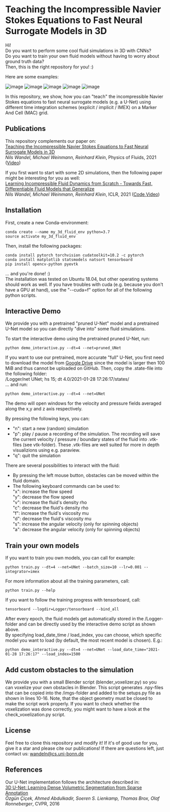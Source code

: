 # Teaching the Incompressible Navier Stokes Equations to Fast Neural Surrogate Models in 3D

Hi!  
Do you want to perform some cool fluid simulations in 3D with CNNs?  
Do you want to train your own fluid models without having to worry about ground truth data?  
Then, this is the right repository for you! :)  

Here are some examples:  

![image](imgs/cover_imgs/reynolds_large_legend_1_mu_5_rho_0_2_v_1.png)
![image](imgs/cover_imgs/reynolds_large_legend_3_2_mu_0_2_rho_1_v_1.png)
![image](imgs/cover_imgs/reynolds_large_legend_6_mu_0_02_rho_10_v_1.png)
![image](imgs/cover_imgs/magnus_large_legend_mu_0_5_rho_1_v_1.png)
![image](imgs/cover_imgs/3_obj_large_legend_2_mu_0_5_rho_1_v_1.png)

In this repository, we show, how you can "teach" the incompressible Navier Stokes equations to fast neural surrogate models (e.g. a U-Net) using different time integration schemes (explicit / implicit / IMEX) on a Marker And Cell (MAC) grid.

## Publications
This repository complements our paper on:  
[Teaching the Incompressible Navier Stokes Equations to Fast Neural Surrogate Models in 3D](https://arxiv.org/abs/2012.11893)  
*Nils Wandel, Michael Weinmann, Reinhard Klein*, Physics of Fluids, 2021 ([Video](https://www.youtube.com/watch?v=tKcYJaJtHJE))
  
If you first want to start with some 2D simulations, then the following paper might be interesting for you as well:  
[Learning Incompressible Fluid Dynamics from Scratch - Towards Fast, Differentiable Fluid Models that Generalize](https://arxiv.org/abs/2006.08762)  
*Nils Wandel, Michael Weinmann, Reinhard Klein*, ICLR, 2021 ([Code](https://github.com/aschethor/Unsupervised_Deep_Learning_of_Incompressible_Fluid_Dynamics),[Video](https://www.youtube.com/watch?v=EU3YuUNVsXQ))


## Installation

First, create a new Conda-environment:  
```
conda create --name my_3d_fluid_env python=3.7  
source activate my_3d_fluid_env
```

Then, install the following packages:  
```
conda install pytorch torchvision cudatoolkit=10.2 -c pytorch  
conda install matplotlib statsmodels natsort tensorboard  
pip install opencv-python pyevtk
```  
... and you're done! :)  
The installation was tested on Ubuntu 18.04, but other operating systems should work as well. 
If you have troubles with cuda (e.g. because you don't have a GPU at hand), use the "\-\-cuda=f" option for all of the following python scripts.

## Interactive Demo

We provide you with a pretrained "pruned U-Net" model and a pretrained U-Net model so you can directly "dive into" some fluid simulations.  

To start the interactive demo using the pretrained pruned U-Net, run:  
```
python demo_interactive.py --dt=4 --net=pruned_UNet
```

If you want to use our pretrained, more accurate "full" U-Net, you first need to download the model from [Google Drive](https://drive.google.com/file/d/1HUYiye1SEc0anrTUDLyfJOT6R7sh92UA/view?usp=sharing) since the model is larger then 100 MiB and thus cannot be uploaded on GitHub. Then, copy the .state-file into the following folder:  
/Logger/net UNet; hs 15; dt 4.0/2021-01-28 17:26:17/states/  
... and run:  
```
python demo_interactive.py --dt=4 --net=UNet
```

The demo will open windows for the velocity and pressure fields averaged along the x,y and z axis respectively.  

By pressing the following keys, you can:

- "n": start a new (random) simulation  
- "p": play / pause a recording of the simulation. The recording will save the current velocity / pressure / boundary states of the fluid into .vtk-files (see vtk-folder). These .vtk-files are well suited for more in depth visualizions using e.g. paraview.  
- "q": quit the simulation  

There are several possibilities to interact with the fluid:

- By pressing the left mouse button, obstacles can be moved within the fluid domain.
- The following keyboard commands can be used to:  
"x": increase the flow speed  
"y": decrease the flow speed  
"v": increase the fluid's density rho  
"c": decrease the fluid's density rho  
"f": increase the fluid's viscosity mu  
"d": decrease the fluid's viscosity mu  
"s": increase the angular velocity (only for spinning objects)  
"a": decrease the angular velocity (only for spinning objects)  

## Train your own models

If you want to train you own models, you can call for example:  
```
python train.py --dt=4 --net=UNet --batch_size=10 --lr=0.001 --integrator=imex
```

For more information about all the training parameters, call:  
```
python train.py --help
```

If you want to follow the training progress with tensorboard, call:  
```
tensorboard --logdir=Logger/tensorboard --bind_all
```

After every epoch, the fluid models get automatically stored in the /Logger-folder and can be directly used by the interactive demo script as shown above.  
By specifying load_date_time / load_index, you can choose, which specific model you want to load (by default, the most recent model is chosen). E.g.:  
```
python demo_interactive.py --dt=4 --net=UNet --load_date_time="2021-01-28 17:26:17" --load_index=1500
```

## Add custom obstacles to the simulation

We provide you with a small Blender script (blender_voxelizer.py) so you can voxelize your own obstacles in Blender. 
This script generates .npy-files that can be copied into the /imgs-folder and added to the setups.py file as shown in lines 10-16. 
Note, that the object geometry must be closed to make the script work properly. If you want to check whether the voxelization was done correctly, you might want to have a look at the check_voxelization.py script. 

## License

Feel free to clone this repository and modify it! If it's of good use for you, give it a star and please cite our publications!
If there are questions left, just contact us: wandeln@cs.uni-bonn.de

## References

Our U-Net implementation follows the architecture described in:  
[3D U-Net: Learning Dense Volumetric Segmentation from Sparse Annotation](https://arxiv.org/abs/1606.06650)  
*Özgün Çiçek, Ahmed Abdulkadir, Soeren S. Lienkamp, Thomas Brox, Olaf Ronneberger*, CVPR, 2016
